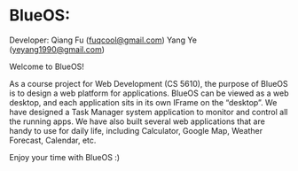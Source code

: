 # BlueOS:

Developer: 
  Qiang Fu (fuqcool@gmail.com)
  Yang Ye (yeyang1990@gmail.com)

Welcome to BlueOS! 

As a course project for Web Development (CS 5610), the purpose of BlueOS is to design a web platform for applications.
BlueOS can be viewed as a web desktop, and each application sits in its own IFrame on the “desktop”.  We have designed
a Task Manager system application to monitor and control all the running apps. We have also built several web 
applications that are handy to use for daily life, including Calculator, Google Map, Weather Forecast, Calendar, etc.

Enjoy your time with BlueOS :) 

